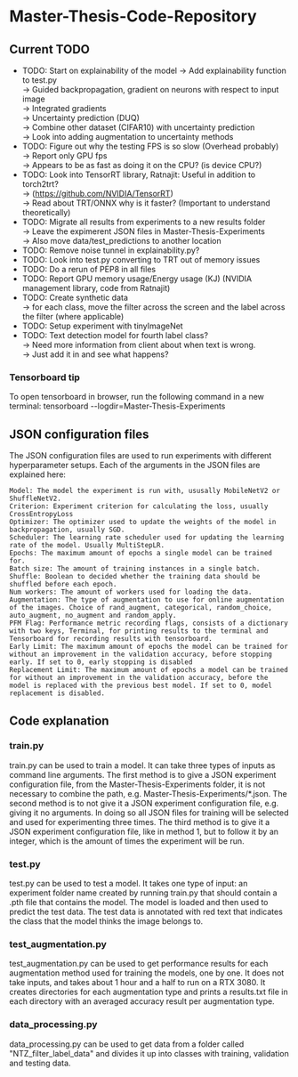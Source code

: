 # Master-Thesis-Code-Repository

## Current TODO
* TODO: Start on explainability of the model
      -> Add explainability function to test.py  
      -> Guided backpropagation, gradient on neurons with respect to input image  
      -> Integrated gradients  
      -> Uncertainty prediction (DUQ)  
      -> Combine other dataset (CIFAR10) with uncertainty prediction  
      -> Look into adding augmentation to uncertainty methods
* TODO: Figure out why the testing FPS is so slow (Overhead probably)  
      -> Report only GPU fps  
      -> Appears to be as fast as doing it on the CPU? (is device CPU?)
* TODO: Look into TensorRT library, Ratnajit: Useful in addition to torch2trt?  
      -> (https://github.com/NVIDIA/TensorRT)  
      -> Read about TRT/ONNX why is it faster? (Important to understand theoretically)
* TODO: Migrate all results from experiments to a new results folder  
      -> Leave the expimerent JSON files in Master-Thesis-Experiments  
      -> Also move data/test_predictions to another location
* TODO: Remove noise tunnel in explainability.py?
* TODO: Look into test.py converting to TRT out of memory issues
* TODO: Do a rerun of PEP8 in all files
* TODO: Report GPU memory usage/Energy usage (KJ) (NVIDIA management library, code from Ratnajit)
* TODO: Create synthetic data  
       -> for each class, move the filter across the screen and the label across the filter (where applicable)
* TODO: Setup experiment with tinyImageNet
* TODO: Text detection model for fourth label class?  
      -> Need more information from client about when text is wrong.  
      -> Just add it in and see what happens?

### Tensorboard tip

To open tensorboard in browser, run the following command in a new terminal: tensorboard --logdir=Master-Thesis-Experiments

## JSON configuration files

The JSON configuration files are used to run experiments with different hyperparameter setups. Each of the arguments in the JSON files are explained here:

    Model: The model the experiment is run with, ususally MobileNetV2 or ShuffleNetV2.
    Criterion: Experiment criterion for calculating the loss, usually CrossEntropyLoss
    Optimizer: The optimizer used to update the weights of the model in backpropagation, usually SGD.
    Scheduler: The learning rate scheduler used for updating the learning rate of the model. Usually MultiStepLR.
    Epochs: The maximum amount of epochs a single model can be trained for.
    Batch size: The amount of training instances in a single batch.
    Shuffle: Boolean to decided whether the training data should be shuffled before each epoch.
    Num workers: The amount of workers used for loading the data.
    Augmentation: The type of augmentation to use for online augmentation of the images. Choice of rand_augment, categorical, random_choice, auto_augment, no_augment and random_apply.
    PFM Flag: Performance metric recording flags, consists of a dictionary with two keys, Terminal, for printing results to the terminal and Tensorboard for recording results with tensorboard.
    Early Limit: The maximum amount of epochs the model can be trained for without an improvement in the validation accuracy, before stopping early. If set to 0, early stopping is disabled
    Replacement Limit: The maximum amount of epochs a model can be trained for without an improvement in the validation accuracy, before the model is replaced with the previous best model. If set to 0, model replacement is disabled.

## Code explanation

### train.py

train.py can be used to train a model. It can take three types of inputs as command line arguments. The first method is to give a JSON experiment configuration file, from the Master-Thesis-Experiments folder, it is not necessary to combine the path, e.g. Master-Thesis-Experiments/*.json. The second method is to not give it a JSON experiment configuration file, e.g. giving it no arguments. In doing so all JSON files for training will be selected and used for experimenting three times. The third method is to give
it a JSON experiment configuration file, like in method 1, but to follow it by an integer, which is the amount of times the experiment will be run.

### test.py

test.py can be used to test a model. It takes one type of input: an experiment folder name created by running train.py that should contain a .pth file that contains the model. The model is loaded and then used to predict the test data. The test data is annotated with red text that indicates the class that the model thinks the image belongs to.

### test_augmentation.py

test_augmentation.py can be used to get performance results for each augmentation method used for training the models, one by one. It does not take inputs, and takes about 1 hour and a half to run on a RTX 3080. It creates directories for each augmentation type and prints a results.txt file in each directory with an averaged accuracy result per augmentation type.

### data_processing.py

data_processing.py can be used to get data from a folder called "NTZ_filter_label_data" and divides it up into classes with training, validation and testing data.